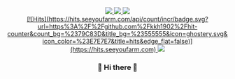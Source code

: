 <div align = "center">
<a href="https://kkh1902.tistory.com/"><img src="https://img.shields.io/badge/DevBlog-6799FF?style=flat-square&logo=Micro.blog&logoColor=white"/> <a href="https://www.notion.so/https://www.notion.so/d9fd6d557b5c4840866b517a860dce03"><img src="https://img.shields.io/badge/Notion-000000?style=flat-square&logo=Notion&logoColor=white"/> <a href="mailto:hunjyhunji@gmail.com"> <img src="https://img.shields.io/badge/Gmail-D44638?style=flat-square&logo=Gmail&logoColor=white"/></br>
[![Hits](https://hits.seeyoufarm.com/api/count/incr/badge.svg?url=https%3A%2F%2Fgithub.com%2Fkkh1902%2Fhit-counter&count_bg=%2379C83D&title_bg=%23555555&icon=ghostery.svg&icon_color=%23E7E7E7&title=hits&edge_flat=false)](https://hits.seeyoufarm.com)
<a href="https://hits.seeyoufarm.com"><img src="https://hits.seeyoufarm.com/api/count/incr/badge.svg?url=https%3A%2F%2Fgithub.com%2Fkkh1902%2Fhit-counter&count_bg=%2379C83D&title_bg=%23555555&icon=ghostery.svg&icon_color=%23E7E7E7&title=hits&edge_flat=false"/></a>


### 👋 Hi there 👋

